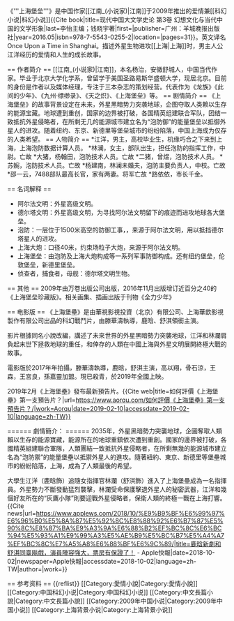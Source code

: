 《'''上海堡垒'''》是中国作家[[江南_(小说家)|江南]]于2009年推出的爱情兼[[科幻小说|科幻小说]]<ref>{{Cite book|title=现代中国大文学史论 第3卷 幻想文化与当代中国的文学形象|last=李怡主编；钱晓宇著|first=|publisher=广州：羊城晚报出版社|year=2016.05|isbn=978-7-5543-0255-2|location=|pages=31}}</ref>。英文译名Once Upon a Time in Shanghai。描述外星生物进攻[[上海|上海]]时，男主人公江洋经历的爱情和人生的成长故事。

== 作者简介 ==
[[江南_(小说家)|江南]]，本名杨治，安徽舒城人，中国当代作家。毕业于北京大学化学系，曾留学于美国圣路易斯华盛顿大学，现居北京。目前的身份是作者以及媒体经理，专注于三本杂志的策划经营。代表作为《龙族》《此间的少年》、《九州·缥缈录》、《天之炽》、《上海堡垒》等。
== 剧情简介 ==
《上海堡垒》的故事背景设定在未来，外星黑暗势力突袭地球，企图夺取人类赖以生存的能源宝藏。地球遭到重创，国家的边界被打破，各国精英组建联合军队，团结一致抵抗外星侵略者，在所剩无几的能源城市建立名为“泡防御”的能量堡垒以抵御外星人的进攻。随着纽约、东京、新德里等堡垒城市的纷纷陷落，中国上海成为仅存的人类希望。
== 人物简介 ==
*江洋，男主，高校毕业生，机缘巧合之下来到上海，上海泡防数据计算人员。
*林澜，女主，部队出生，担任泡防的指挥工作，中尉。亡故
*大猪，杨翰田，泡防技术人员。亡故
*二猪，曾煜，泡防技术人员。
*苏婉，泡防技术人员。亡故
*杨建南，林澜未婚夫，泡防主要负责人，中校。亡故
*邵一云，7488部队最高长官，家有两妻。将军亡故
*路依依，市长千金。

== 名词解释 ==
* 阿尔法文明：外星高级文明。
* 德尔塔文明：外星高级文明，为寻找阿尔法文明留下的痕迹而进攻地球各大堡垒。
* 泡防：一层位于1500米高空的防御工事，，来源于阿尔法文明，用以抵挡德尔塔星人的进攻。
* 上海大炮：口径40米，约束场粒子大炮，来源于阿尔法文明。
* 上海堡垒：由泡防及上海大炮构成等一系列军事防御构成。还有纽约堡垒，伦敦堡垒，新德里堡垒。
* 侦查者，捕食者，母舰：德尔塔文明生物。

== 其他 ==
2009年由万卷出版公司出版，2016年11月出版增订近百分之40的《上海堡垒珍藏版》。相关画集、插画出版于刊物《全力少年》

== 电影版 ==
《上海堡壘》是由華視影視投資（北京）有限公司、上海華歆影視製作有限公司出品的科幻戰鬥片，由滕華濤執導，鹿晗、舒淇領銜主演。

影片根據同名小說改編，講述了未來世界的外星黑暗勢力突襲地球，江洋和林瀾肩負起末世下拯救地球的重任，和倖存的人類在中國上海與外星文明展開終極大戰的故事。

電影版於2017年年拍攝，滕華濤執導，鹿晗，舒淇主演，高以翔，骨石涼，王森，王宮良，孫嘉靈加盟。現已殺青，於2019年全國上映。

2019年2月《上海堡壘》發布最新預告片。<ref>{{Cite web|title=如何評價《上海堡壘》第一支預告片？|url=https://www.aorqu.com/如何評價《上海堡壘》第一支預告片？/|work=Aorqu|date=2019-02-10|accessdate=2019-02-10|language=zh-TW}}</ref>

====== 劇情簡介： ======
2035年，外星黑暗勢力突襲地球，企圖奪取人類賴以生存的能源寶藏，能源所在的地球重鎮依次遭到重創。國家的邊界被打破，各國精英組建聯合軍隊，人類團結一致抵抗外星侵略者，在所剩無幾的能源城市建立名為“泡防禦”的能量堡壘以抵禦外星人的進攻。隨著紐約、東京、新德里等堡壘城市的紛紛陷落，上海，成為了人類最後的希望。

大學生江洋（鹿晗飾）追隨女指揮官林瀾（舒淇飾）進入了上海堡壘成為一名指揮員。外星勢力不斷發動猛烈襲擊，林瀾受命保護擊退外星人的秘密武器，江洋和幾個好友所在的“灰鷹小隊”則要迎戰外星侵略者，保衛人類的終極一戰在上海打響。<ref>{{Cite news|url=https://www.applews.com/2018/10/%E9%B9%BF%E6%99%97%E6%96%B0%E5%8A%87%E5%92%8C%E8%88%92%E6%B7%87%E5%90%8C%E8%87%BA%E9%A3%9A%E6%88%B2%EF%BC%8C%E6%BC%94%E5%93%A1%E9%99%A3%E5%AE%B9%E5%BC%B7%E5%A4%A7%EF%BC%8C%E7%A5%A8%E6%88%BF%E6%9C%89/|title=鹿晗新劇和舒淇同臺飚戲，演員陣容強大，票房有保證了！ - Apple快報|date=2018-10-02|newspaper=Apple快報|accessdate=2018-10-02|language=zh-TW|author=|work=}}</ref>

== 参考资料 ==
{{reflist}}
[[Category:愛情小說|Category:愛情小說]]
[[Category:中国科幻小说|Category:中国科幻小说]]
[[Category:中文長篇小說|Category:中文長篇小說]]
[[Category:2009年中国小说|Category:2009年中国小说]]
[[Category:上海背景小说|Category:上海背景小说]]